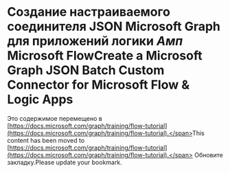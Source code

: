 # <a name="create-a-microsoft-graph-json-batch-custom-connector-for-microsoft-flow--logic-apps"></a><span data-ttu-id="5d037-101">Создание настраиваемого соединителя JSON Microsoft Graph для приложений логики _Амп_ Microsoft Flow</span><span class="sxs-lookup"><span data-stu-id="5d037-101">Create a Microsoft Graph JSON Batch Custom Connector for Microsoft Flow & Logic Apps</span></span>

<span data-ttu-id="5d037-102">Это содержимое перемещено в [https://docs.microsoft.com/graph/training/flow-tutorial](https://docs.microsoft.com/graph/training/flow-tutorial).</span><span class="sxs-lookup"><span data-stu-id="5d037-102">This content has been moved to [https://docs.microsoft.com/graph/training/flow-tutorial](https://docs.microsoft.com/graph/training/flow-tutorial).</span></span> <span data-ttu-id="5d037-103">Обновите закладку.</span><span class="sxs-lookup"><span data-stu-id="5d037-103">Please update your bookmark.</span></span>
